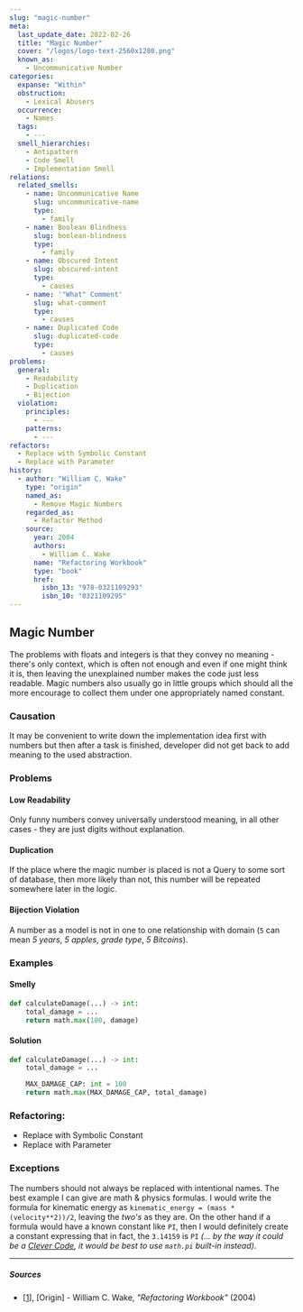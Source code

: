 ```yaml
---
slug: "magic-number"
meta:
  last_update_date: 2022-02-26
  title: "Magic Number"
  cover: "/logos/logo-text-2560x1280.png"
  known_as:
    - Uncommunicative Number
categories:
  expanse: "Within"
  obstruction:
    - Lexical Abusers
  occurrence:
    - Names
  tags:
    - ---
  smell_hierarchies:
    - Antipattern
    - Code Smell
    - Implementation Smell
relations:
  related_smells:
    - name: Uncommunicative Name
      slug: uncommunicative-name
      type:
        - family
    - name: Boolean Blindness
      slug: boolean-blindness
      type:
        - family
    - name: Obscured Intent
      slug: obscured-intent
      type:
        - causes
    - name: '"What" Comment'
      slug: what-comment
      type:
        - causes
    - name: Duplicated Code
      slug: duplicated-code
      type:
        - causes
problems:
  general:
    - Readability
    - Duplication
    - Bijection
  violation:
    principles:
      - ---
    patterns:
      - ---
refactors:
  - Replace with Symbolic Constant
  - Replace with Parameter
history:
  - author: "William C. Wake"
    type: "origin"
    named_as:
      - Remove Magic Numbers
    regarded_as:
      - Refactor Method
    source:
      year: 2004
      authors:
        - William C. Wake
      name: "Refactoring Workbook"
      type: "book"
      href:
        isbn_13: "978-0321109293"
        isbn_10: "0321109295"
---
```


## Magic Number

The problems with floats and integers is that they convey no meaning - there's only context, which is often not enough and even if one might think it is, then leaving the unexplained number makes the code just less readable. Magic numbers also usually go in little groups which should all the more encourage to collect them under one appropriately named constant.

### Causation

It may be convenient to write down the implementation idea first with numbers but then after a task is finished, developer did not get back to add meaning to the used abstraction.

### Problems

#### **Low Readability**

Only funny numbers convey universally understood meaning, in all other cases - they are just digits without explanation.

#### **Duplication**

If the place where the magic number is placed is not a Query to some sort of database, then more likely than not, this number will be repeated somewhere later in the logic.

#### **Bijection Violation**

A number as a model is not in one to one relationship with domain (`5` can mean _5 years_, _5 apples_, _grade type_, _5 Bitcoins_).

### Examples

<div class="example-block">

#### Smelly

```py
def calculateDamage(...) -> int:
    total_damage = ...
    return math.max(100, damage)
```

#### Solution

```py
def calculateDamage(...) -> int:
    total_damage = ...

    MAX_DAMAGE_CAP: int = 100
    return math.max(MAX_DAMAGE_CAP, total_damage)
```

</div>

### Refactoring:

- Replace with Symbolic Constant
- Replace with Parameter

### Exceptions

The numbers should not always be replaced with intentional names. The best example I can give are math & physics formulas. I would write the formula for kinematic energy as `kinematic_energy = (mass * (velocity**2))/2`, leaving the _two's_ as they are. On the other hand if a formula would have a known constant like `PI`, then I would definitely create a constant expressing that in fact, the `3.14159` is `PI` _(... by the way it could be a [Clever Code](./clever-code.md), it would be best to use `math.pi` built-in instead)_.

---

##### Sources

- [[1](#sources)], [Origin] - William C. Wake, _"Refactoring Workbook"_ (2004)
